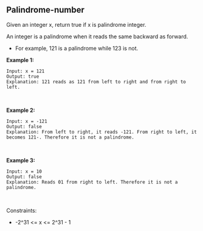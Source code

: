 ## Palindrome-number

Given an integer x, return true if x is palindrome integer.

An integer is a palindrome when it reads the same backward as forward.

* For example, 121 is a palindrome while 123 is not.

**Example 1:**

```
Input: x = 121
Output: true
Explanation: 121 reads as 121 from left to right and from right to left.
```

<br>

**Example 2:**

```
Input: x = -121
Output: false
Explanation: From left to right, it reads -121. From right to left, it becomes 121-. Therefore it is not a palindrome.
```

<br>

**Example 3:**

```
Input: x = 10
Output: false
Explanation: Reads 01 from right to left. Therefore it is not a palindrome.
```

<br>

Constraints:

* -2^31 <= x <= 2^31 - 1